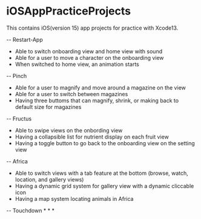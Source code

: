 # iOSAppPracticeProjects
This contains iOS(version 15) app projects for practice with Xcode13.

-- Restart-App
  * Able to switch onboarding view and home view with sound
  * Able for a user to move a character on the onboarding view
  * When switched to home view, an animation starts
  
-- Pinch
  * Able for a user to magnify and move around a magazine on the view
  * Able for a user to switch between magazines
  * Having three buttoms that can magnify, shrink, or making back to default size for magazines
  
-- Fructus
  * Able to swipe views on the onbording view
  * Having a collapsible list for nutrient display on each fruit view
  * Having a toggle button to go back to the onboarding view on the setting view
  
-- Africa
  * Able to switch views with a tab feature at the bottom (browse, watch, location, and gallery views)
  * Having a dynamic grid system for gallery view with a dynamic cliccable icon 
  * Having a map system locating animals in Africa
  
-- Touchdown
  *
  *
  *
